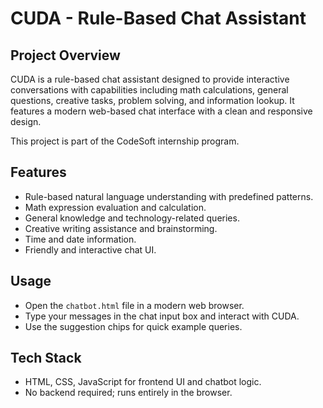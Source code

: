 # CUDA - Rule-Based Chat Assistant

## Project Overview
CUDA is a rule-based chat assistant designed to provide interactive conversations with capabilities including math calculations, general questions, creative tasks, problem solving, and information lookup. It features a modern web-based chat interface with a clean and responsive design.

This project is part of the CodeSoft internship program.

## Features
- Rule-based natural language understanding with predefined patterns.
- Math expression evaluation and calculation.
- General knowledge and technology-related queries.
- Creative writing assistance and brainstorming.
- Time and date information.
- Friendly and interactive chat UI.

## Usage
- Open the `chatbot.html` file in a modern web browser.
- Type your messages in the chat input box and interact with CUDA.
- Use the suggestion chips for quick example queries.

## Tech Stack
- HTML, CSS, JavaScript for frontend UI and chatbot logic.
- No backend required; runs entirely in the browser.
